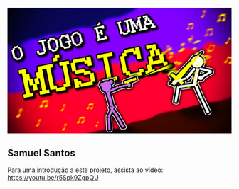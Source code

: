 ![screenshot](/screenshot.jpg)
## Samuel Santos

Para uma introdução a este projeto, assista ao vídeo:
https://youtu.be/r5Spk9ZgpQU